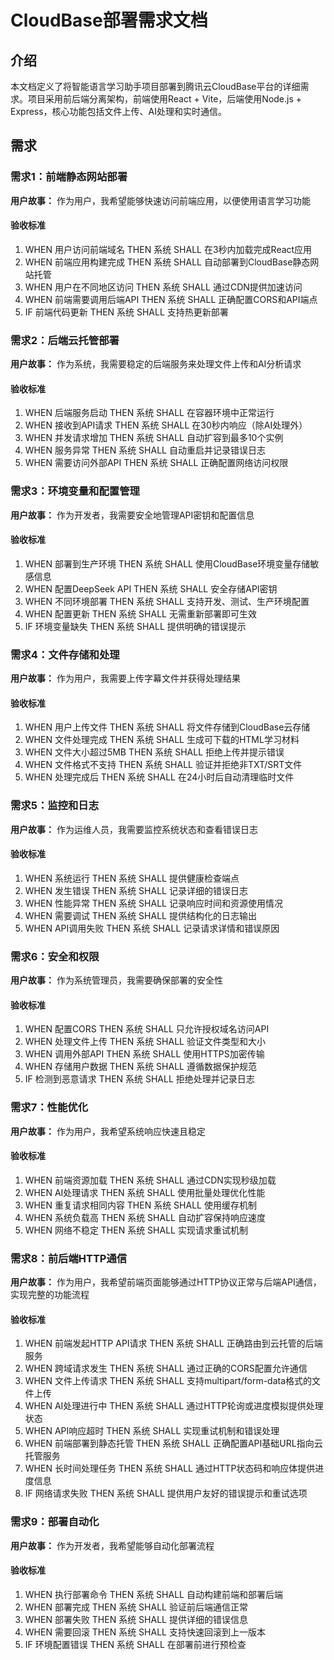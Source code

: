 # CloudBase部署需求文档

## 介绍

本文档定义了将智能语言学习助手项目部署到腾讯云CloudBase平台的详细需求。项目采用前后端分离架构，前端使用React + Vite，后端使用Node.js + Express，核心功能包括文件上传、AI处理和实时通信。

## 需求

### 需求1：前端静态网站部署

**用户故事：** 作为用户，我希望能够快速访问前端应用，以便使用语言学习功能

#### 验收标准

1. WHEN 用户访问前端域名 THEN 系统 SHALL 在3秒内加载完成React应用
2. WHEN 前端应用构建完成 THEN 系统 SHALL 自动部署到CloudBase静态网站托管
3. WHEN 用户在不同地区访问 THEN 系统 SHALL 通过CDN提供加速访问
4. WHEN 前端需要调用后端API THEN 系统 SHALL 正确配置CORS和API端点
5. IF 前端代码更新 THEN 系统 SHALL 支持热更新部署

### 需求2：后端云托管部署

**用户故事：** 作为系统，我需要稳定的后端服务来处理文件上传和AI分析请求

#### 验收标准

1. WHEN 后端服务启动 THEN 系统 SHALL 在容器环境中正常运行
2. WHEN 接收到API请求 THEN 系统 SHALL 在30秒内响应（除AI处理外）
3. WHEN 并发请求增加 THEN 系统 SHALL 自动扩容到最多10个实例
4. WHEN 服务异常 THEN 系统 SHALL 自动重启并记录错误日志
5. WHEN 需要访问外部API THEN 系统 SHALL 正确配置网络访问权限

### 需求3：环境变量和配置管理

**用户故事：** 作为开发者，我需要安全地管理API密钥和配置信息

#### 验收标准

1. WHEN 部署到生产环境 THEN 系统 SHALL 使用CloudBase环境变量存储敏感信息
2. WHEN 配置DeepSeek API THEN 系统 SHALL 安全存储API密钥
3. WHEN 不同环境部署 THEN 系统 SHALL 支持开发、测试、生产环境配置
4. WHEN 配置更新 THEN 系统 SHALL 无需重新部署即可生效
5. IF 环境变量缺失 THEN 系统 SHALL 提供明确的错误提示

### 需求4：文件存储和处理

**用户故事：** 作为用户，我需要上传字幕文件并获得处理结果

#### 验收标准

1. WHEN 用户上传文件 THEN 系统 SHALL 将文件存储到CloudBase云存储
2. WHEN 文件处理完成 THEN 系统 SHALL 生成可下载的HTML学习材料
3. WHEN 文件大小超过5MB THEN 系统 SHALL 拒绝上传并提示错误
4. WHEN 文件格式不支持 THEN 系统 SHALL 验证并拒绝非TXT/SRT文件
5. WHEN 处理完成后 THEN 系统 SHALL 在24小时后自动清理临时文件

### 需求5：监控和日志

**用户故事：** 作为运维人员，我需要监控系统状态和查看错误日志

#### 验收标准

1. WHEN 系统运行 THEN 系统 SHALL 提供健康检查端点
2. WHEN 发生错误 THEN 系统 SHALL 记录详细的错误日志
3. WHEN 性能异常 THEN 系统 SHALL 记录响应时间和资源使用情况
4. WHEN 需要调试 THEN 系统 SHALL 提供结构化的日志输出
5. WHEN API调用失败 THEN 系统 SHALL 记录请求详情和错误原因

### 需求6：安全和权限

**用户故事：** 作为系统管理员，我需要确保部署的安全性

#### 验收标准

1. WHEN 配置CORS THEN 系统 SHALL 只允许授权域名访问API
2. WHEN 处理文件上传 THEN 系统 SHALL 验证文件类型和大小
3. WHEN 调用外部API THEN 系统 SHALL 使用HTTPS加密传输
4. WHEN 存储用户数据 THEN 系统 SHALL 遵循数据保护规范
5. IF 检测到恶意请求 THEN 系统 SHALL 拒绝处理并记录日志

### 需求7：性能优化

**用户故事：** 作为用户，我希望系统响应快速且稳定

#### 验收标准

1. WHEN 前端资源加载 THEN 系统 SHALL 通过CDN实现秒级加载
2. WHEN AI处理请求 THEN 系统 SHALL 使用批量处理优化性能
3. WHEN 重复请求相同内容 THEN 系统 SHALL 使用缓存机制
4. WHEN 系统负载高 THEN 系统 SHALL 自动扩容保持响应速度
5. WHEN 网络不稳定 THEN 系统 SHALL 实现请求重试机制

### 需求8：前后端HTTP通信

**用户故事：** 作为用户，我希望前端页面能够通过HTTP协议正常与后端API通信，实现完整的功能流程

#### 验收标准

1. WHEN 前端发起HTTP API请求 THEN 系统 SHALL 正确路由到云托管的后端服务
2. WHEN 跨域请求发生 THEN 系统 SHALL 通过正确的CORS配置允许通信
3. WHEN 文件上传请求 THEN 系统 SHALL 支持multipart/form-data格式的文件上传
4. WHEN AI处理进行中 THEN 系统 SHALL 通过HTTP轮询或进度模拟提供处理状态
5. WHEN API响应超时 THEN 系统 SHALL 实现重试机制和错误处理
6. WHEN 前端部署到静态托管 THEN 系统 SHALL 正确配置API基础URL指向云托管服务
7. WHEN 长时间处理任务 THEN 系统 SHALL 通过HTTP状态码和响应体提供进度信息
8. IF 网络请求失败 THEN 系统 SHALL 提供用户友好的错误提示和重试选项

### 需求9：部署自动化

**用户故事：** 作为开发者，我希望能够自动化部署流程

#### 验收标准

1. WHEN 执行部署命令 THEN 系统 SHALL 自动构建前端和部署后端
2. WHEN 部署完成 THEN 系统 SHALL 验证前后端通信正常
3. WHEN 部署失败 THEN 系统 SHALL 提供详细的错误信息
4. WHEN 需要回滚 THEN 系统 SHALL 支持快速回滚到上一版本
5. IF 环境配置错误 THEN 系统 SHALL 在部署前进行预检查